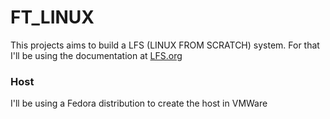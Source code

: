 # FT_LINUX

This projects aims to build a LFS (LINUX FROM SCRATCH) system.
For that I'll be using the documentation at [LFS.org](http://www.linuxfromscratch.org/lfs/view/stable/index.html)

### Host

I'll be using a Fedora distribution to create the host in VMWare